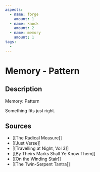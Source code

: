```yaml
---
aspects: 
  - name: forge
    amount: 1
  - name: knock
    amount: 2
  - name: memory
    amount: 1
tags:
  - 
---
```


# Memory - Pattern

## Description
Memory: Pattern

Something fits just right.
## Sources
- [[The Radical Measure]]
- [[Just Verse]]
- [[Travelling at Night, Vol 3]]
- [[By Theirs Marks Shall Ye Know Them]]
- [[On the Winding Stair]]
- [[The Twin-Serpent Tantra]]